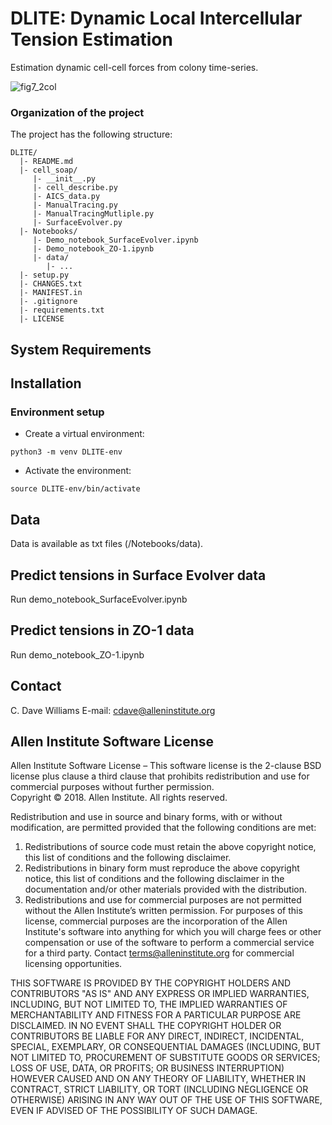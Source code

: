 # DLITE: Dynamic Local Intercellular Tension Estimation
Estimation dynamic cell-cell forces from colony time-series. 

![fig7_2col](https://user-images.githubusercontent.com/40371793/53372871-d0f8d200-3908-11e9-93f0-b006af0a4cb0.jpg)

### Organization of the  project

The project has the following structure:

    DLITE/
      |- README.md
      |- cell_soap/
         |- __init__.py
         |- cell_describe.py
         |- AICS_data.py
         |- ManualTracing.py
         |- ManualTracingMutliple.py
         |- SurfaceEvolver.py
      |- Notebooks/
         |- Demo_notebook_SurfaceEvolver.ipynb
         |- Demo_notebook_ZO-1.ipynb
         |- data/
            |- ...
      |- setup.py
      |- CHANGES.txt
      |- MANIFEST.in
      |- .gitignore
      |- requirements.txt
      |- LICENSE

## System Requirements

## Installation
### Environment setup
- Create a virtual environment:
```shell
python3 -m venv DLITE-env
```

- Activate the environment:
```shell
source DLITE-env/bin/activate
```

## Data
Data is available as txt files (/Notebooks/data). 

## Predict tensions in Surface Evolver data
Run demo_notebook_SurfaceEvolver.ipynb

## Predict tensions in ZO-1 data
Run demo_notebook_ZO-1.ipynb

## Contact
C. Dave Williams 
E-mail: <cdave@alleninstitute.org>

## Allen Institute Software License
Allen Institute Software License – This software license is the 2-clause BSD license plus clause a third clause that prohibits redistribution and use for commercial purposes without further permission.   
Copyright © 2018. Allen Institute.  All rights reserved.

Redistribution and use in source and binary forms, with or without modification, are permitted provided that the following conditions are met:
1. Redistributions of source code must retain the above copyright notice, this list of conditions and the following disclaimer.  
2. Redistributions in binary form must reproduce the above copyright notice, this list of conditions and the following disclaimer in the documentation and/or other materials provided with the distribution.  
3. Redistributions and use for commercial purposes are not permitted without the Allen Institute’s written permission. For purposes of this license, commercial purposes are the incorporation of the Allen Institute's software into anything for which you will charge fees or other compensation or use of the software to perform a commercial service for a third party. Contact terms@alleninstitute.org for commercial licensing opportunities.  

THIS SOFTWARE IS PROVIDED BY THE COPYRIGHT HOLDERS AND CONTRIBUTORS "AS IS" AND ANY EXPRESS OR IMPLIED WARRANTIES, INCLUDING, BUT NOT LIMITED TO, THE IMPLIED WARRANTIES OF MERCHANTABILITY AND FITNESS FOR A PARTICULAR PURPOSE ARE DISCLAIMED. IN NO EVENT SHALL THE COPYRIGHT HOLDER OR CONTRIBUTORS BE LIABLE FOR ANY DIRECT, INDIRECT, INCIDENTAL, SPECIAL, EXEMPLARY, OR CONSEQUENTIAL DAMAGES (INCLUDING, BUT NOT LIMITED TO, PROCUREMENT OF SUBSTITUTE GOODS OR SERVICES; LOSS OF USE, DATA, OR PROFITS; OR BUSINESS INTERRUPTION) HOWEVER CAUSED AND ON ANY THEORY OF LIABILITY, WHETHER IN CONTRACT, STRICT LIABILITY, OR TORT (INCLUDING NEGLIGENCE OR OTHERWISE) ARISING IN ANY WAY OUT OF THE USE OF THIS SOFTWARE, EVEN IF ADVISED OF THE POSSIBILITY OF SUCH DAMAGE.

